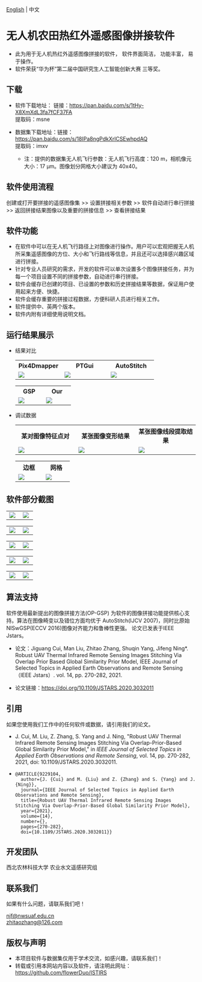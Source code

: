 [English](https://github.com/flowerDuo/ISTIRS/blob/main/README.md) | 中文 

# 无人机农田热红外遥感图像拼接软件

* 此为用于无人机热红外遥感图像拼接的软件， 软件界面简洁， 功能丰富， 易于操作。
* 软件荣获“华为杯”第二届中国研究生人工智能创新大赛 三等奖。

## 下载

* 软件下载地址： 链接：https://pan.baidu.com/s/1tHy-X8XmXdL3fa7fCF37FA <br/>
  	提取码：msne   <br/>

* 数据集下载地址：链接：https://pan.baidu.com/s/18IPa8ngPdkXrlCSEwhpdAQ <br/>
   提取码：imxv <br/>
  * 注：提供的数据集无人机飞行参数：无人机飞行高度：120 m，相机像元大小：17 µm。图像划分网格大小建议为 40x40。

## 软件使用流程

创建或打开要拼接的遥感图像集 >> 设置拼接相关参数 >> 软件自动进行串行拼接 >> 返回拼接结果图像以及重要的拼接信息 >> 查看拼接结果 

## 软件功能

 - 在软件中可以在无人机飞行路径上对图像进行操作。用户可以宏观把握无人机所采集遥感图像的方位、大小和飞行路线等信息，并且还可以选择感兴趣区域进行拼接。
 - 针对专业人员研究的需求，开发的软件可以单次设置多个图像拼接任务，并为每一个项目设置不同的拼接参数，自动进行串行拼接。
 - 软件会缓存已创建的项目、已设置的参数和历史拼接结果等数据，保证用户使用起来方便、快捷。
 - 软件会缓存重要的拼接过程数据，方便科研人员进行相关工作。
 - 软件提供中、英两个版本。
 - 软件内附有详细使用说明文档。

## 运行结果展示

* 结果对比

  <table>
    <tr>
      <th>Pix4Dmapper</th>
      <th>PTGui</th> 
      <th>AutoStitch</th>
    </tr>
    <tr>
      <td width="33%"><img src="https://github.com/flowerDuo/ISTIRS/blob/main/imgs/datas/Pix4Dmapper.png"/></td>
      <td width="33%"><img src="https://github.com/flowerDuo/ISTIRS/blob/main/imgs/datas/PTGui.png"/></td> 
      <td width="33%"><img src="https://github.com/flowerDuo/ISTIRS/blob/main/imgs/datas/AutoStitch.png"/></td>
    </tr>
  </table>


  <table>
    <tr>
      <th>GSP</th>
      <th>Our</th> 
    </tr>
    <tr>
      <td width="33%"><img src="https://github.com/flowerDuo/ISTIRS/blob/main/imgs/datas/GSP.png"/></td>
      <td width="33%"><img src="https://github.com/flowerDuo/ISTIRS/blob/main/imgs/datas/Ours.png"/></td> 
    </tr>
  </table>

* 调试数据

  <table>
    <tr>
      <th>某对图像特征点对</th>
      <th>某张图像变形结果</th> 
      <th>某张图像线段提取结果</th>
    </tr>
    <tr>
      <td width="33%"><img src="https://github.com/flowerDuo/ISTIRS/blob/main/imgs/datas/Ransac_pair.jpg"/></td>
      <td width="33%"><img src="https://github.com/flowerDuo/ISTIRS/blob/main/imgs/datas/Single_wrap.png"/></td> 
      <td width="33%"><img src="https://github.com/flowerDuo/ISTIRS/blob/main/imgs/datas/line-result.jpg"/></td>
    </tr>
  </table>


  <table>
    <tr>
      <th>边框</th>
      <th>网格</th> 
    </tr>
    <tr>
      <td width="33%"><img src="https://github.com/flowerDuo/ISTIRS/blob/main/imgs/datas/f01-%5BOP_GSP_Border%5D.png"/></td>
      <td width="33%"><img src="https://github.com/flowerDuo/ISTIRS/blob/main/imgs/datas/f01-%5BOP_GSP_Mesh%5D.png"/></td> 
    </tr>
  </table>

## 软件部分截图

<table>
  <tr>
    <td width="45%"><img src="https://github.com/flowerDuo/ISTIRS/blob/main/imgs/image004.png"/></td>
    <td width="45%"><img src="https://github.com/flowerDuo/ISTIRS/blob/main/imgs/image008.png"/></td>
  </tr>
</table>

<table>
  <tr>
    <td width="45%"><img src="https://github.com/flowerDuo/ISTIRS/blob/main/imgs/image024.png"/></td>
    <td width="45%"><img src="https://github.com/flowerDuo/ISTIRS/blob/main/imgs/image025.gif"/></td>
  </tr>
</table>

<table>
  <tr>
    <td width="45%"><img src="https://github.com/flowerDuo/ISTIRS/blob/main/imgs/CH/image027.gif"/></td>
    <td width="45%"><img src="https://github.com/flowerDuo/ISTIRS/blob/main/imgs/CH/image029.gif"/></td>
  </tr>
</table>

<table>
  <tr>
    <td width="45%"><img src="https://github.com/flowerDuo/ISTIRS/blob/main/imgs/CH/image034.png"/></td>
    <td width="45%"><img src="https://github.com/flowerDuo/ISTIRS/blob/main/imgs/CH/image036.png"/></td>
  </tr>
</table>

<table>
  <tr>
    <td width="45%"><img src="https://github.com/flowerDuo/ISTIRS/blob/main/imgs/CH/image042.png"/></td>
    <td width="45%"><img src="https://github.com/flowerDuo/ISTIRS/blob/main/imgs/image038.png"/></td>
  </tr>
</table>

## 算法支持

软件使用最新提出的图像拼接方法(OP-GSP)  为软件的图像拼接功能提供核心支持。算法在图像畸变以及错位方面均优于 AutoStitch(IJCV 2007)，同时比原始 NISwGSP(ECCV 2016)图像对齐能力和鲁棒性更强。 论文已发表于IEEE Jstars。

* 论文：Jiguang Cui, Man Liu, Zhitao Zhang, Shuqin Yang, Jifeng Ning*. Robust UAV Thermal Infrared Remote Sensing Images Stitching Via Overlap Prior Based Global Similarity Prior Model, IEEE Journal of Selected Topics in Applied Earth Observations and Remote Sensing （IEEE Jstars）. vol. 14, pp. 270-282, 2021.

* 论文链接：https://doi.org/10.1109/JSTARS.2020.3032011

## 引用

 如果您使用我们工作中的任何软件或数据，请引用我们的论文。

* J. Cui, M. Liu, Z. Zhang, S. Yang and J. Ning, "Robust UAV Thermal Infrared Remote Sensing Images Stitching Via Overlap-Prior-Based Global Similarity Prior Model," in *IEEE Journal of Selected Topics in Applied Earth Observations and Remote Sensing*, vol. 14, pp. 270-282, 2021, doi: 10.1109/JSTARS.2020.3032011.

* ```
  @ARTICLE{9229104,
    author={J. {Cui} and M. {Liu} and Z. {Zhang} and S. {Yang} and J. {Ning}},
    journal={IEEE Journal of Selected Topics in Applied Earth Observations and Remote Sensing}, 
    title={Robust UAV Thermal Infrared Remote Sensing Images Stitching Via Overlap-Prior-Based Global Similarity Prior Model}, 
    year={2021},
    volume={14},
    number={},
    pages={270-282},
    doi={10.1109/JSTARS.2020.3032011}}
  ```

## 开发团队

西北农林科技大学 农业水文遥感研究组

## 联系我们

如果有什么问题，请联系我们吧！

njf@nwsuaf.edu.cn <br/> zhitaozhang@126.com 

## 版权与声明
* 本项目软件与数据集仅用于学术交流，如感兴趣，请联系我们！
* 转载或引用本网站内容以及软件，请注明此网址：https://github.com/flowerDuo/ISTIRS
